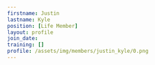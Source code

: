 ```yaml
---
firstname: Justin
lastname: Kyle
position: [Life Member]
layout: profile
join_date:
training: []
profile: /assets/img/members/justin_kyle/0.png
---
```

